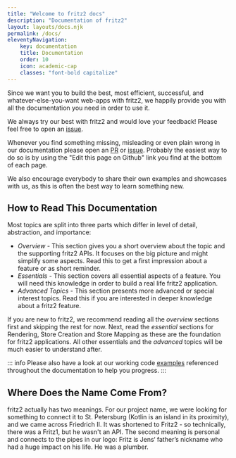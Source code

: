 ```yaml
---
title: "Welcome to fritz2 docs"
description: "Documentation of fritz2"
layout: layouts/docs.njk
permalink: /docs/ 
eleventyNavigation:
    key: documentation 
    title: Documentation 
    order: 10
    icon: academic-cap
    classes: "font-bold capitalize"
---
```

Since we want you to build the best, most efficient, successful, and whatever-else-you-want web-apps with fritz2,
we happily provide you with all the documentation you need in order to use it.

We always try our best with fritz2 and would love your feedback! Please feel free to open an
[issue](https://github.com/jwstegemann/fritz2/issues).

Whenever you find something missing, misleading or even plain wrong in our documentation please open an
[PR](https://github.com/jwstegemann/fritz2/pulls) or [issue](https://github.com/jwstegemann/fritz2-docs/issues). 
Probably the easiest way to do so is by using the "Edit this page on Github" link you find at the bottom of each page.

We also encourage everybody to share their own examples and showcases with us,
as this is often the best way to learn something new.

## How to Read This Documentation

Most topics are split into three parts which differ in level of detail, abstraction, and importance:

- *Overview* - This section gives you a short overview about the topic and the supporting fritz2 APIs. 
It focuses on the big picture and might simplify some aspects. Read this to get a first impression about a feature
or as short reminder.
- *Essentials* - This section covers all essential aspects of a feature. You will need this knowledge in order to build
a real life fritz2 application.
- *Advanced Topics* - This section presents more advanced or special interest topics. Read this if you are interested
in deeper knowledge about a fritz2 feature.

If you are new to fritz2, we recommend reading all the *overview* sections first and skipping the rest for now.
Next, read the *essential* sections for Rendering, Store Creation and Store Mapping as these are the foundation for
fritz2 applications. All other essentials and the *advanced* topics will be much easier to understand after.


::: info
Please also have a look at our working code [examples](/examples) referenced throughout the documentation to help you 
progress.
:::

## Where Does the Name Come From?

fritz2 actually has two meanings. For our project name, we were looking for something to connect it to St. Petersburg
(Kotlin is an island in its proximity), and we came across Friedrich II. It was shortened to Fritz2 - so technically,
there was a Fritz1, but he wasn't an API. The second meaning is personal and connects to the pipes in our logo:
Fritz is Jens‘ father’s nickname who had a huge impact on his life. He was a plumber.
